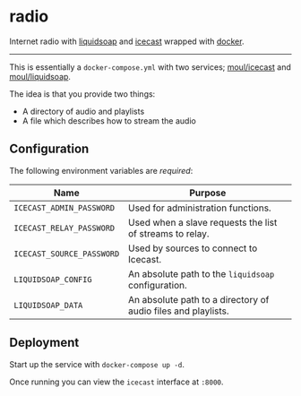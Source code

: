 radio
=====

Internet radio with [liquidsoap](http://savonet.sourceforge.net/) and
[icecast](http://icecast.org/) wrapped with [docker](https://www.docker.com/).

---

This is essentially a `docker-compose.yml` with two services;
[moul/icecast](https://hub.docker.com/r/moul/icecast/) and
[moul/liquidsoap](https://hub.docker.com/r/moul/liquidsoap/).

The idea is that you provide two things:
- A directory of audio and playlists
- A file which describes how to stream the audio

## Configuration

The following environment variables are *required*:

| Name                      | Purpose                                                       |
|---------------------------|---------------------------------------------------------------|
| `ICECAST_ADMIN_PASSWORD`  | Used for administration functions.                            |
| `ICECAST_RELAY_PASSWORD`  | Used when a slave requests the list of streams to relay.      |
| `ICECAST_SOURCE_PASSWORD` | Used by sources to connect to Icecast.                        |
| `LIQUIDSOAP_CONFIG`       | An absolute path to the `liquidsoap` configuration.           |
| `LIQUIDSOAP_DATA`         | An absolute path to a directory of audio files and playlists. |

## Deployment

Start up the service with `docker-compose up -d`.

Once running you can view the `icecast` interface at `:8000`.
